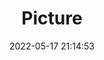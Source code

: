 ---
weight: 1
images:
- /images/edited/35.jpeg
title: Picture
date: 2022-05-17 21:14:53
tags: [luminar neo,work]
---